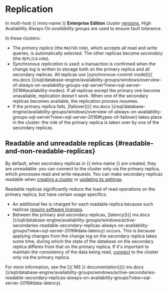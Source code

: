 # Replication

In multi-host {{ mms-name }} **Enterprise Edition** cluster [versions](./index.md), High Availability Always On _availability groups_ are used to ensure fault tolerance.

In these clusters:

* The _primary replica_ (the `MASTER` role), which accepts all read and write queries, is automatically selected. The other replicas become _secondary_ (the `REPLICA` role).
* _Synchronous replication_ is used: a transaction is confirmed when the change log is written to storage both on the primary replica and all secondary replicas.
    All replicas use [synchronous-commit mode]({{ ms.docs }}/sql/database-engine/availability-groups/windows/overview-of-always-on-availability-groups-sql-server?view=sql-server-2016#availability-modes).
    If all replicas except the primary one become unavailable, replication doesn't work. When one of the secondary replicas becomes available, the replication process resumes.
* If the primary replica fails, [failover]({{ ms.docs }}/sql/database-engine/availability-groups/windows/overview-of-always-on-availability-groups-sql-server?view=sql-server-2016#types-of-failover) takes place in the cluster: the role of the primary replica is taken over by one of the secondary replicas.

## Readable and unreadable replicas {#readable-and-non-readable-replicas}

By default, when secondary replicas in {{ mms-name }} are created, they are unreadable: you can connect to the cluster only via the primary replica, which processes read and write requests. You can make secondary replicas readable when [creating a cluster](../operations/cluster-create.md) or [updating its settings](../operations/update.md).

Readable replicas significantly reduce the load of read operations on the primary replica, but have certain usage specifics:

* An additional fee is charged for each readable replica because such replicas [require software licenses](../pricing/index.md#license).
* Between the primary and secondary replicas, [latency]({{ ms.docs }}/sql/database-engine/availability-groups/windows/active-secondaries-readable-secondary-replicas-always-on-availability-groups?view=sql-server-2016#data-latency) occurs. This is because applying changes from the change log on the secondary replica takes some time, during which the state of the database on the secondary replica differes from that on the primary replica. If it's important to maintain the consistency of the data being read, [connect](../operations/connect.md) to the cluster only via the primary replica.

For more information, see the [{{ MS }} documentation]({{ ms.docs }}/sql/database-engine/availability-groups/windows/active-secondaries-readable-secondary-replicas-always-on-availability-groups?view=sql-server-2016#data-latency).

